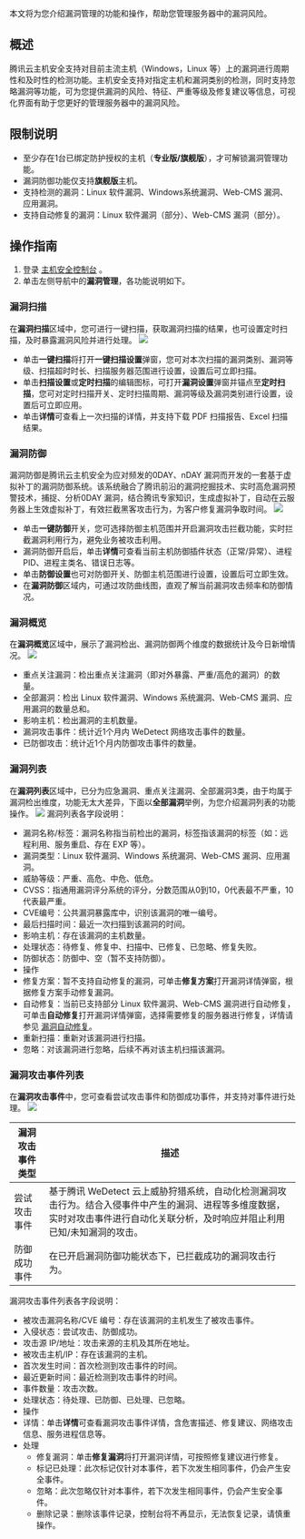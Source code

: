 本文将为您介绍漏洞管理的功能和操作，帮助您管理服务器中的漏洞风险。

## 概述
腾讯云主机安全支持对目前主流主机（Windows，Linux 等）上的漏洞进行周期性和及时性的检测功能。主机安全支持对指定主机和漏洞类别的检测，同时支持忽略漏洞等功能，可为您提供漏洞的风险、特征、严重等级及修复建议等信息，可视化界面有助于您更好的管理服务器中的漏洞风险。

## 限制说明
- 至少存在1台已绑定防护授权的主机（**专业版/旗舰版**），才可解锁漏洞管理功能。
- 漏洞防御功能仅支持**旗舰版**主机。
- 支持检测的漏洞：Linux 软件漏洞、Windows系统漏洞、Web-CMS 漏洞、应用漏洞。
- 支持自动修复的漏洞：Linux 软件漏洞（部分）、Web-CMS 漏洞（部分）。

## 操作指南
1. 登录 [主机安全控制台](https://console.cloud.tencent.com/cwp) 。
2. 单击左侧导航中的**漏洞管理**，各功能说明如下。

### 漏洞扫描
在**漏洞扫描**区域中，您可进行一键扫描，获取漏洞扫描的结果，也可设置定时扫描，及时暴露漏洞风险并进行处理。
![](https://qcloudimg.tencent-cloud.cn/raw/86f66af42254c11e43b24d0d6953708f.png)
- 单击**一键扫描**将打开**一键扫描设置**弹窗，您可对本次扫描的漏洞类别、漏洞等级、扫描超时时长、扫描服务器范围进行设置，设置后可立即扫描。
- 单击**扫描设置**或**定时扫描**的编辑图标，可打开**漏洞设置**弹窗并锚点至**定时扫描**，您可对定时扫描开关、定时扫描周期、漏洞等级及漏洞类别进行设置，设置后可立即应用。
- 单击**详情**可查看上一次扫描的详情，并支持下载 PDF 扫描报告、Excel 扫描结果。


### 漏洞防御
漏洞防御是腾讯云主机安全为应对频发的0DAY、nDAY 漏洞而开发的一套基于虚拟补丁的漏洞防御系统。该系统融合了腾讯前沿的漏洞挖掘技术、实时高危漏洞预警技术，捕捉、分析0DAY 漏洞，结合腾讯专家知识，生成虚拟补丁，自动在云服务器上生效虚拟补丁，有效拦截黑客攻击行为，为客户修复漏洞争取时间。
![](https://qcloudimg.tencent-cloud.cn/raw/f95c1449280b9ac664d7bfd1e718d596.png)
- 单击**一键防御**开关，您可选择防御主机范围并开启漏洞攻击拦截功能，实时拦截漏洞利用行为，避免业务被攻击利用。
- 漏洞防御开启后，单击**详情**可查看当前主机防御插件状态（正常/异常）、进程 PID、进程主类名、错误日志等。
- 单击**防御设置**也可对防御开关、防御主机范围进行设置，设置后可立即生效。
- 在**漏洞防御**区域内，可通过攻防曲线图，直观了解当前漏洞攻击频率和防御情况。


### 漏洞概览
在**漏洞概览**区域中，展示了漏洞检出、漏洞防御两个维度的数据统计及今日新增情况。
![](https://qcloudimg.tencent-cloud.cn/raw/a5e07e3ccc414be75307e91cbc810a7d.png)
- 重点关注漏洞：检出重点关注漏洞（即对外暴露、严重/高危的漏洞）的数量。
- 全部漏洞：检出 Linux 软件漏洞、Windows 系统漏洞、Web-CMS 漏洞、应用漏洞的数量总和。
- 影响主机：检出漏洞的主机数量。
- 漏洞攻击事件：统计近1个月内 WeDetect 网络攻击事件的数量。
- 已防御攻击：统计近1个月内防御攻击事件的数量。

### 漏洞列表
在**漏洞列表**区域中，已分为应急漏洞、重点关注漏洞、全部漏洞3类，由于均属于漏洞检出维度，功能无太大差异，下面以**全部漏洞**举例，为您介绍漏洞列表的功能操作。
![](https://qcloudimg.tencent-cloud.cn/raw/b22979590528ea48e953fd052965ef0f.png)
漏洞列表各字段说明：
- 漏洞名称/标签：漏洞名称指当前检出的漏洞，标签指该漏洞的标签（如：远程利用、服务重启、存在 EXP 等）。
- 漏洞类型：Linux 软件漏洞、Windows 系统漏洞、Web-CMS 漏洞、应用漏洞。
- 威胁等级：严重、高危、中危、低危。
- CVSS：指通用漏洞评分系统的评分，分数范围从0到10，0代表最不严重，10代表最严重。
- CVE编号：公共漏洞暴露库中，识别该漏洞的唯一编号。
- 最后扫描时间：最近一次扫描到该漏洞的时间。
- 影响主机：存在该漏洞的主机数量。
- 处理状态：待修复、修复中、扫描中、已修复、已忽略、修复失败。
- 防御状态：防御中、空（暂不支持防御）。
- 操作
 - 修复方案：暂不支持自动修复的漏洞，可单击**修复方案**打开漏洞详情弹窗，根据修复方案手动修复漏洞。
 - 自动修复：当前已支持部分 Linux 软件漏洞、Web-CMS 漏洞进行自动修复，可单击**自动修复**打开漏洞详情弹窗，选择需要修复的服务器进行修复，详情请参见 [漏洞自动修复](https://cloud.tencent.com/document/product/296/78772)。
 - 重新扫描：重新对该漏洞进行扫描。
 - 忽略：对该漏洞进行忽略，后续不再对该主机扫描该漏洞。
 
###  漏洞攻击事件列表
在**漏洞攻击事件**中，您可查看尝试攻击事件和防御成功事件，并支持对事件进行处理。
![](https://qcloudimg.tencent-cloud.cn/raw/1c14f70538873f55c52ca518eb60ec59.png)

| 漏洞攻击事件类型 | 描述 | 
|---------|---------|
| 尝试攻击事件 | 基于腾讯 WeDetect 云上威胁狩猎系统，自动化检测漏洞攻击行为。结合入侵事件中产生的漏洞、进程等多维度数据，实时对攻击事件进行自动化关联分析，及时响应并阻止利用已知/未知漏洞的攻击。 |
| 防御成功事件 | 在已开启漏洞防御功能状态下，已拦截成功的漏洞攻击行为。 |

漏洞攻击事件列表各字段说明：
- 被攻击漏洞名称/CVE 编号：存在该漏洞的主机发生了被攻击事件。
- 入侵状态：尝试攻击、防御成功。
- 攻击源 IP/地址：攻击来源的主机及其所在地址。
- 被攻击主机/IP：存在该漏洞的主机。
- 首次发生时间：首次检测到攻击事件的时间。
- 最近更新时间：最近检测到攻击事件的时间。
- 事件数量：攻击次数。
- 处理状态：待处理、已防御、已处理、已忽略。
- 操作
 - 详情：单击**详情**可查看漏洞攻击事件详情，含危害描述、修复建议、网络攻击信息、服务进程信息等。
 - 处理
   - 修复漏洞：单击**修复漏洞**将打开漏洞详情，可按照修复建议进行修复。
   - 标记已处理：此次标记仅针对本事件，若下次发生相同事件，仍会产生安全事件。
   - 忽略：此次忽略仅针对本事件，若下次发生相同事件，仍会产生安全事件。
   - 删除记录：删除该事件记录，控制台将不再显示，无法恢复记录，请慎重操作。
 


